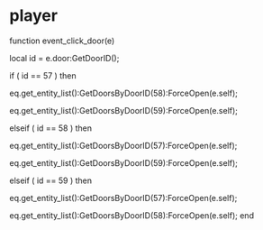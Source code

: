 # player
function event_click_door(e)

local id = e.door:GetDoorID();


if ( id == 57 ) then


eq.get_entity_list():GetDoorsByDoorID(58):ForceOpen(e.self);


eq.get_entity_list():GetDoorsByDoorID(59):ForceOpen(e.self);

elseif ( id == 58 ) then


eq.get_entity_list():GetDoorsByDoorID(57):ForceOpen(e.self);


eq.get_entity_list():GetDoorsByDoorID(59):ForceOpen(e.self);

elseif ( id == 59 ) then


eq.get_entity_list():GetDoorsByDoorID(57):ForceOpen(e.self);


eq.get_entity_list():GetDoorsByDoorID(58):ForceOpen(e.self);
end
